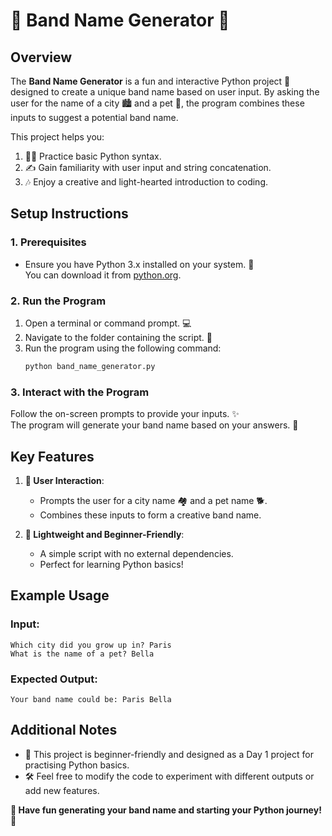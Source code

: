 # 🎸 **Band Name Generator** 🎵

## Overview  
The **Band Name Generator** is a fun and interactive Python project 🎉 designed to create a unique band name based on user input. By asking the user for the name of a city 🏙️ and a pet 🐾, the program combines these inputs to suggest a potential band name.

This project helps you:  
1. 🧑‍💻 Practice basic Python syntax.  
2. ✍️ Gain familiarity with user input and string concatenation.  
3. 🎶 Enjoy a creative and light-hearted introduction to coding.

## Setup Instructions

### 1. Prerequisites  
- Ensure you have Python 3.x installed on your system. 🐍  
  You can download it from [python.org](https://www.python.org/).  

### 2. Run the Program  
1. Open a terminal or command prompt. 💻  
2. Navigate to the folder containing the script. 📂  
3. Run the program using the following command:  
   ```bash
   python band_name_generator.py
   ```

### 3. Interact with the Program  
Follow the on-screen prompts to provide your inputs. ✨  
The program will generate your band name based on your answers. 🥳

## Key Features  

1. **🎤 User Interaction**:  
   - Prompts the user for a city name 🏘️ and a pet name 🐕.  
   - Combines these inputs to form a creative band name.  

2. **🌟 Lightweight and Beginner-Friendly**:  
   - A simple script with no external dependencies.  
   - Perfect for learning Python basics!  

## Example Usage  

### Input:  
```plaintext
Which city did you grow up in? Paris
What is the name of a pet? Bella
```

### Expected Output:  
```plaintext
Your band name could be: Paris Bella
```

## Additional Notes  

- 🐣 This project is beginner-friendly and designed as a Day 1 project for practising Python basics.  
- 🛠️ Feel free to modify the code to experiment with different outputs or add new features.  

**🎉 Have fun generating your band name and starting your Python journey!** 🚀